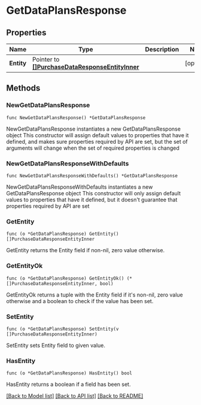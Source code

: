 # GetDataPlansResponse

## Properties

Name | Type | Description | Notes
------------ | ------------- | ------------- | -------------
**Entity** | Pointer to [**[]PurchaseDataResponseEntityInner**](PurchaseDataResponseEntityInner.md) |  | [optional] 

## Methods

### NewGetDataPlansResponse

`func NewGetDataPlansResponse() *GetDataPlansResponse`

NewGetDataPlansResponse instantiates a new GetDataPlansResponse object
This constructor will assign default values to properties that have it defined,
and makes sure properties required by API are set, but the set of arguments
will change when the set of required properties is changed

### NewGetDataPlansResponseWithDefaults

`func NewGetDataPlansResponseWithDefaults() *GetDataPlansResponse`

NewGetDataPlansResponseWithDefaults instantiates a new GetDataPlansResponse object
This constructor will only assign default values to properties that have it defined,
but it doesn't guarantee that properties required by API are set

### GetEntity

`func (o *GetDataPlansResponse) GetEntity() []PurchaseDataResponseEntityInner`

GetEntity returns the Entity field if non-nil, zero value otherwise.

### GetEntityOk

`func (o *GetDataPlansResponse) GetEntityOk() (*[]PurchaseDataResponseEntityInner, bool)`

GetEntityOk returns a tuple with the Entity field if it's non-nil, zero value otherwise
and a boolean to check if the value has been set.

### SetEntity

`func (o *GetDataPlansResponse) SetEntity(v []PurchaseDataResponseEntityInner)`

SetEntity sets Entity field to given value.

### HasEntity

`func (o *GetDataPlansResponse) HasEntity() bool`

HasEntity returns a boolean if a field has been set.


[[Back to Model list]](../README.md#documentation-for-models) [[Back to API list]](../README.md#documentation-for-api-endpoints) [[Back to README]](../README.md)


